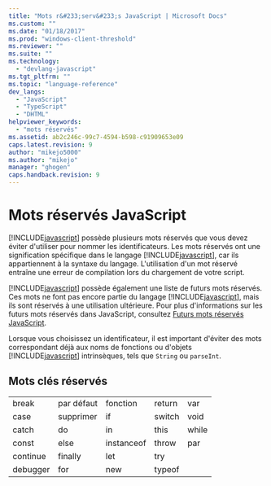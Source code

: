 ```yaml
---
title: "Mots r&#233;serv&#233;s JavaScript | Microsoft Docs"
ms.custom: ""
ms.date: "01/18/2017"
ms.prod: "windows-client-threshold"
ms.reviewer: ""
ms.suite: ""
ms.technology: 
  - "devlang-javascript"
ms.tgt_pltfrm: ""
ms.topic: "language-reference"
dev_langs: 
  - "JavaScript"
  - "TypeScript"
  - "DHTML"
helpviewer_keywords: 
  - "mots réservés"
ms.assetid: ab2c246c-99c7-4594-b598-c91909653e09
caps.latest.revision: 9
author: "mikejo5000"
ms.author: "mikejo"
manager: "ghogen"
caps.handback.revision: 9
---
```

# Mots r&#233;serv&#233;s JavaScript
[!INCLUDE[javascript](../../javascript/includes/javascript-md.md)] possède plusieurs mots réservés que vous devez éviter d'utiliser pour nommer les identificateurs.  Les mots réservés ont une signification spécifique dans le langage [!INCLUDE[javascript](../../javascript/includes/javascript-md.md)], car ils appartiennent à la syntaxe du langage.  L'utilisation d'un mot réservé entraîne une erreur de compilation lors du chargement de votre script.  
  
 [!INCLUDE[javascript](../../javascript/includes/javascript-md.md)] possède également une liste de futurs mots réservés.  Ces mots ne font pas encore partie du langage [!INCLUDE[javascript](../../javascript/includes/javascript-md.md)], mais ils sont réservés à une utilisation ultérieure.  Pour plus d'informations sur les futurs mots réservés dans JavaScript, consultez [Futurs mots réservés JavaScript](../../javascript/reference/javascript-future-reserved-words.md).  
  
 Lorsque vous choisissez un identificateur, il est important d'éviter des mots correspondant déjà aux noms de fonctions ou d'objets [!INCLUDE[javascript](../../javascript/includes/javascript-md.md)] intrinsèques, tels que `String` ou `parseInt`.  
  
## Mots clés réservés  
  
||||||  
|-|-|-|-|-|  
|break|par défaut|fonction|return|var|  
|case|supprimer|if|switch|void|  
|catch|do|in|this|while|  
|const|else|instanceof|throw|par|  
|continue|finally|let|try||  
|debugger|for|new|typeof||